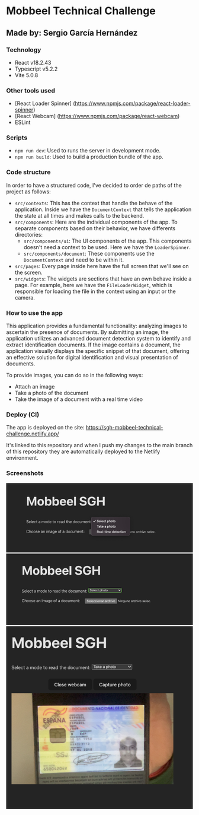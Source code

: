 # Mobbeel Technical Challenge

## Made by: Sergio García Hernández

### Technology
- React v18.2.43
- Typescript v5.2.2
- Vite 5.0.8

### Other tools used
- [React Loader Spinner] (https://www.npmjs.com/package/react-loader-spinner)
- [React Webcam] (https://www.npmjs.com/package/react-webcam)
- ESLint

### Scripts
- `npm run dev`: Used to runs the server in development mode.
- `npm run build`: Used to build a production bundle of the app.

### Code structure
In order to have a structured code, I've decided to order de paths of the project as follows:
- `src/contexts`: This has the context that handle the behave of the application. Inside we have the `DocumentContext` that tells the application the state at all times and makes calls to the backend.
- `src/components`: Here are the individual components of the app. To separate components based on their behavior, we have differents directories:
  - `src/components/ui`: The UI components of the app. This components doesn't need a context to be used. Here we have the `LoaderSpinner`.
  - `src/components/document`: These components use the `DocumentContext` and need to be within it.
- `src/pages`: Every page inside here have the full screen that we'll see on the screen.
- `src/widgets`: The widgets are sections that have an own behave inside a page. For example, here we have the `FileLoaderWidget`, which is responsible for loading the file in the context using an input or the camera.

### How to use the app
This application provides a fundamental functionality: analyzing images to ascertain the presence of documents. By submitting an image, the application utilizes an advanced document detection system to identify and extract identification documents. If the image contains a document, the application visually displays the specific snippet of that document, offering an effective solution for digital identification and visual presentation of documents.

To provide images, you can do so in the following ways:
- Attach an image
- Take a photo of the document
- Take the image of a document with a real time video

### Deploy (CI)
The app is deployed on the site: https://sgh-mobbeel-technical-challenge.netlify.app/

It's linked to this repository and when I push my changes to the main branch of this repository they are automatically deployed to the Netlify environment.

### Screenshots

![Select photo option](src/assets/readme_options.png)
![Select a photo](src/assets/readme_select_photo.png)
![Take a photo](src/assets/readme_take_photo.png)

